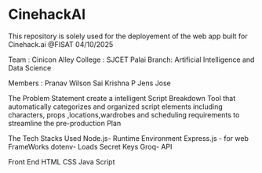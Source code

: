 

# CinehackAI

This repository is solely used for the deployement of the web app built for Cinehack.ai @FISAT 04/10/2025

Team : Cinicon Alley
College : SJCET Palai
Branch: Artificial Intelligence and Data Science 


Members : Pranav Wilson
          Sai Krishna P
          Jens Jose




The Problem Statement 
create a intelligent Script Breakdown Tool that automatically categorizes and organized script elements including characters, props ,locations,wardrobes and scheduling requirements to streamline the pre-production Plan


The Tech Stacks Used
Node.js- Runtime Environment 
Express.js - for web FrameWorks
dotenv- Loads Secret Keys
Groq- API

Front End
HTML
CSS
Java Script 



